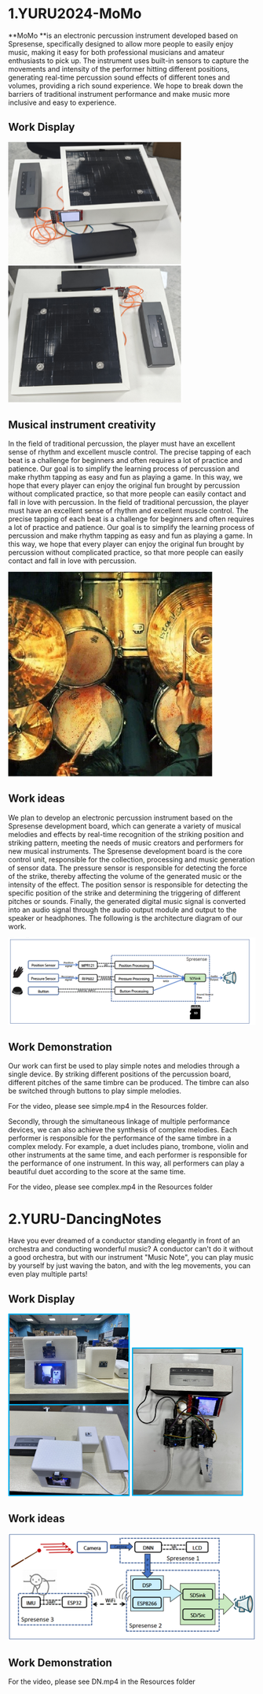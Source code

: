 # 1.YURU2024-MoMo

**MoMo **is an electronic percussion instrument developed based on Spresense, specifically designed to allow more people to easily enjoy music, making it easy for both professional musicians and amateur enthusiasts to pick up. The instrument uses built-in sensors to capture the movements and intensity of the performer hitting different positions, generating real-time percussion sound effects of different tones and volumes, providing a rich sound experience. We hope to break down the barriers of traditional instrument performance and make music more inclusive and easy to experience.

## Work Display

<img src="https://github.com/comiio/project-sony-comichord/blob/main/examples/Resources/image-20241201173458847.png" alt="image-20241201173458847" style="zoom:50%;" />

<img src="https://github.com/comiio/project-sony-comichord/blob/main/examples/Resources/image-20241201173406656.png" alt="image-20241201173406656" style="zoom:50%;" />



## Musical instrument creativity

In the field of traditional percussion, the player must have an excellent sense of rhythm and excellent muscle control. The precise tapping of each beat is a challenge for beginners and often requires a lot of practice and patience. Our goal is to simplify the learning process of percussion and make rhythm tapping as easy and fun as playing a game. In this way, we hope that every player can enjoy the original fun brought by percussion without complicated practice, so that more people can easily contact and fall in love with percussion. In the field of traditional percussion, the player must have an excellent sense of rhythm and excellent muscle control. The precise tapping of each beat is a challenge for beginners and often requires a lot of practice and patience. Our goal is to simplify the learning process of percussion and make rhythm tapping as easy and fun as playing a game. In this way, we hope that every player can enjoy the original fun brought by percussion without complicated practice, so that more people can easily contact and fall in love with percussion.

<img src="https://github.com/comiio/project-sony-comichord/blob/main/examples/Resources/image-20241201173830448.png" alt="image-20241201173830448" style="zoom:50%;" />

## Work ideas

We plan to develop an electronic percussion instrument based on the Spresense development board, which can generate a variety of musical melodies and effects by real-time recognition of the striking position and striking pattern, meeting the needs of music creators and performers for new musical instruments. The Spresense development board is the core control unit, responsible for the collection, processing and music generation of sensor data. The pressure sensor is responsible for detecting the force of the strike, thereby affecting the volume of the generated music or the intensity of the effect. The position sensor is responsible for detecting the specific position of the strike and determining the triggering of different pitches or sounds. Finally, the generated digital music signal is converted into an audio signal through the audio output module and output to the speaker or headphones. The following is the architecture diagram of our work.

<img src="https://github.com/comiio/project-sony-comichord/blob/main/examples/Resources/image-20241201174546551.png" />

## Work Demonstration

Our work can first be used to play simple notes and melodies through a single device. By striking different positions of the percussion board, different pitches of the same timbre can be produced. The timbre can also be switched through buttons to play simple melodies.

For the video, please see simple.mp4 in the Resources folder.

Secondly, through the simultaneous linkage of multiple performance devices, we can also achieve the synthesis of complex melodies. Each performer is responsible for the performance of the same timbre in a complex melody. For example, a duet includes piano, trombone, violin and other instruments at the same time, and each performer is responsible for the performance of one instrument. In this way, all performers can play a beautiful duet according to the score at the same time.

For the video, please see complex.mp4 in the Resources folder

# 2.YURU-DancingNotes

Have you ever dreamed of a conductor standing elegantly in front of an orchestra and conducting wonderful music? A conductor can't do it without a good orchestra, but with our instrument "Music Note", you can play music by yourself by just waving the baton, and with the leg movements, you can even play multiple parts!

## Work Display

<img src="https://github.com/comiio/project-sony-comichord/blob/main/examples/Resources/image-20241201175911340.png" alt="image-20241201175911340" style="zoom:50%;" />
<img src="https://github.com/comiio/project-sony-comichord/blob/main/examples/Resources/image-20241201175931382.png" alt="image-20241201175931382" style="zoom:50%;" />

## Work ideas

![image-20241201180031142](https://github.com/comiio/project-sony-comichord/blob/main/examples/Resources/image-20241201180031142.png)

## Work Demonstration

For the video, please see DN.mp4 in the Resources folder
